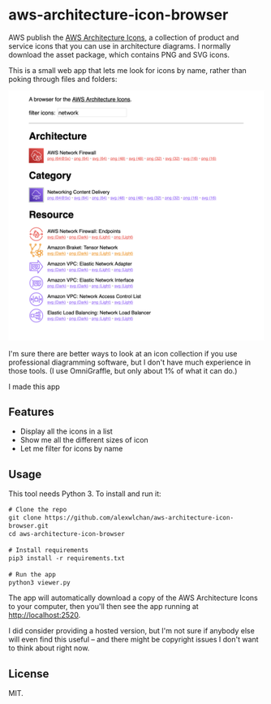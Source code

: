 # aws-architecture-icon-browser

AWS publish the [AWS Architecture Icons][icons], a collection of product and service icons that you can use in architecture diagrams.
I normally download the asset package, which contains PNG and SVG icons.

This is a small web app that lets me look for icons by name, rather than poking through files and folders:

![A screenshot of the browser. There are three headings 'Architecture' 'Category' and 'Resource', and a filter applied for the keyword 'network', which shows a collection of red, orange and purple icons. Icons are shown on the left-hand side, with their name and a list of sizes on the right.](screenshot.png)

I'm sure there are better ways to look at an icon collection if you use professional diagramming software, but I don't have much experience in those tools.
(I use OmniGraffle, but only about 1% of what it can do.)

I made this app

[icons]: https://aws.amazon.com/architecture/icons/



## Features

- Display all the icons in a list
- Show me all the different sizes of icon
- Let me filter for icons by name



## Usage

This tool needs Python 3.
To install and run it:

```
# Clone the repo
git clone https://github.com/alexwlchan/aws-architecture-icon-browser.git
cd aws-architecture-icon-browser

# Install requirements
pip3 install -r requirements.txt

# Run the app
python3 viewer.py
```

The app will automatically download a copy of the AWS Architecture Icons to your computer, then you'll then see the app running at <http://localhost:2520>.

I did consider providing a hosted version, but I'm not sure if anybody else will even find this useful – and there might be copyright issues I don't want to think about right now.



## License

MIT.
